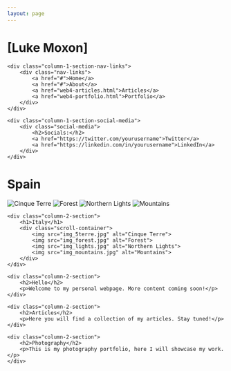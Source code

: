 ```yaml
---
layout: page
---
```


<div class="column-1">
    <div class="column-1-section-title">
        <h1>[Luke Moxon]</h1>
    </div>

    <div class="column-1-section-nav-links">
        <div class="nav-links">
            <a href="#">Home</a>
            <a href="#">About</a>
            <a href="web4-articles.html">Articles</a>
            <a href="web4-portfolio.html">Portfolio</a>
        </div>
    </div>

    <div class="column-1-section-social-media">
        <div class="social-media">
            <h2>Socials:</h2>
            <a href="https://twitter.com/yourusername">Twitter</a>
            <a href="https://linkedin.com/in/yourusername">LinkedIn</a>
        </div>
    </div>
</div>

<div class="column-2">
    <div class="column-2-section">
        <h1>Spain</h1>
        <div class="scroll-container">
            <img src="img_5terre.jpg" alt="Cinque Terre">
            <img src="img_forest.jpg" alt="Forest">
            <img src="img_lights.jpg" alt="Northern Lights">
            <img src="img_mountains.jpg" alt="Mountains">
        </div>
    </div>
    
    <div class="column-2-section">
        <h1>Italy</h1>
        <div class="scroll-container">
            <img src="img_5terre.jpg" alt="Cinque Terre">
            <img src="img_forest.jpg" alt="Forest">
            <img src="img_lights.jpg" alt="Northern Lights">
            <img src="img_mountains.jpg" alt="Mountains">
        </div>
    </div>

    <div class="column-2-section">
        <h2>Hello</h2>
        <p>Welcome to my personal webpage. More content coming soon!</p>
    </div>

    <div class="column-2-section">
        <h2>Articles</h2>
        <p>Here you will find a collection of my articles. Stay tuned!</p>
    </div>

    <div class="column-2-section">
        <h2>Photography</h2>
        <p>This is my photography portfolio, here I will showcase my work.</p>
    </div>
</div>